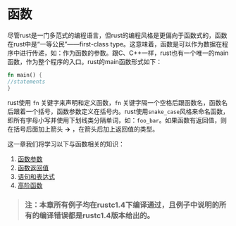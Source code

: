 # 函数
  尽管rust是一门多范式的编程语言，但rust的编程风格是更偏向于函数式的，函数在rust中是“一等公民”——first-class type。这意味着，函数是可以作为数据在程序中进行传递，如：作为函数的参数。跟C、C++一样，rust也有一个唯一的main函数，作为整个程序的入口。rust的main函数形式如下：  
  ```rust
fn main() {
  //statements  
}
  ```
  rust使用 `fn` 关键字来声明和定义函数，`fn` 关键字隔一个空格后跟函数名，函数名后跟着一个括号，函数参数定义在括号内。rust使用`snake_case`风格来命名函数，即所有字母小写并使用下划线类分隔单词，如：`foo_bar`。如果函数有返回值，则在括号后面加上箭头 __->__ ，在箭头后加上返回值的类型。  

  这一章我们将学习以下与函数相关的知识：  
  1. [函数参数](arguement.md)
  2. [函数返回值](return_value.md)
  3. [语句和表达式](statement_expression.md)
  4. [高阶函数](high_order_function.md)

> ### 注：本章所有例子均在rustc1.4下编译通过，且例子中说明的所有的编译错误都是rustc1.4版本给出的。
